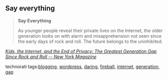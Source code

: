 <article><h2>Say everything</h2><blockquote cite="http://nymag.com/news/features/27341/"><strong>Say Everything</strong><p>As younger people reveal their private lives on the Internet, the older generation looks on with alarm and misapprehension not seen since the early days of rock and roll. The future belongs to the uninhibited.</p></blockquote><p class="citation"><cite cite="http://nymag.com/news/features/27341/"><a href="http://nymag.com/news/features/27341/">Kids, the Internet, and the End of Privacy: The Greatest Generation Gap Since Rock and Roll -- New York Magazine</a></cite></p><!-- technorati tags begin --><p class="tags">technorati tags:<a href="http://technorati.com/tag/blogging" rel="tag">blogging</a>, <a href="http://technorati.com/tag/wordpress" rel="tag">wordpress</a>, <a href="http://technorati.com/tag/daring" rel="tag">daring</a>, <a href="http://technorati.com/tag/fireball" rel="tag">fireball</a>, <a href="http://technorati.com/tag/internet" rel="tag">internet</a>, <a href="http://technorati.com/tag/generation" rel="tag">generation</a>, <a href="http://technorati.com/tag/gap" rel="tag">gap</a></p><!-- technorati tags end --></article>